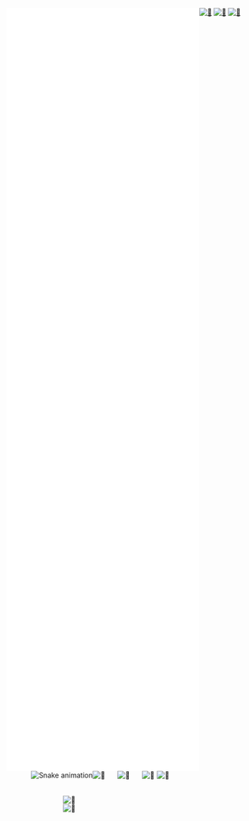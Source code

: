 [<img align="left" width="390" alt="🦑" src="https://raw.githubusercontent.com/lucky5isuru/lucky5isuru/85f434db48a96f779c54c412dc0a7fcf81a9622e/github-metrics.svg">](#)

[<img align="right" width="200" alt="🦑" src="https://moe-counter.glitch.me/get/@:lucky5isuru?theme=rule34">](#)
[<img align="right" width="30" height="50" alt="🦑" src="https://gist.githubusercontent.com/lowlighter/3c6eaedf50273adfb7a510822672f570/raw/placeholder.svg?p">](#)
[<img align="right" width="50" alt="🦑" src="https://telegra.ph/file/1c5e07199895938fc9f4c.png?p">](#)
[<img align="right" width="50" alt="🦑" src="https://telegra.ph/file/36de9144d8f06e6bd0a78.png?p">](#)
[<img width="390" height="50" alt="🦑" src="https://gist.githubusercontent.com/lowlighter/3c6eaedf50273adfb7a510822672f570/raw/placeholder.svg">](#)
[<img align="right" width="390" alt="🦑" src="https://telegra.ph/file/7898b947cc6966a630ef6.png?p">](#)
[<img width="390" height="150" alt="🦑" src="https://gist.githubusercontent.com/lowlighter/3c6eaedf50273adfb7a510822672f570/raw/placeholder.svg">](#)
[<img align="right" width="390" alt="🦑" src="https://telegra.ph/file/6cbb4999ecaf73d5aa20f.png?p">](#)
[<img width="390" height="100" alt="🦑" src="https://gist.githubusercontent.com/lowlighter/3c6eaedf50273adfb7a510822672f570/raw/placeholder.svg">](#)

<div class="row" align="right">

![Snake animation](https://github.com/thiagorider/thiagorider/blob/output/github-contribution-grid-snake.svg)

</div>




